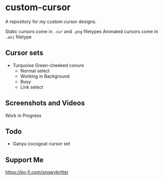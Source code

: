# custom-cursor
A repository for my custom cursor designs.  

Static cursors come in `.cur` and `.png` filetypes
Animated cursors come in `.ani` filetype

## Cursor sets
+ Turquoise Green-cheeked conure
    + Normal select
    + Working in Background
    + Busy
    + Link select

## Screenshots and Videos
Work in Progress

## Todo
+ Ganyu cocogoat cursor set

## Support Me
https://ko-fi.com/snowykritter